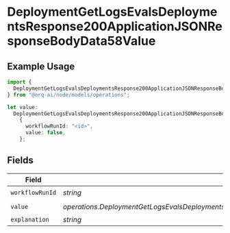# DeploymentGetLogsEvalsDeploymentsResponse200ApplicationJSONResponseBodyData58Value

## Example Usage

```typescript
import {
  DeploymentGetLogsEvalsDeploymentsResponse200ApplicationJSONResponseBodyData58Value,
} from "@orq-ai/node/models/operations";

let value:
  DeploymentGetLogsEvalsDeploymentsResponse200ApplicationJSONResponseBodyData58Value =
    {
      workflowRunId: "<id>",
      value: false,
    };
```

## Fields

| Field                                                                                                | Type                                                                                                 | Required                                                                                             | Description                                                                                          |
| ---------------------------------------------------------------------------------------------------- | ---------------------------------------------------------------------------------------------------- | ---------------------------------------------------------------------------------------------------- | ---------------------------------------------------------------------------------------------------- |
| `workflowRunId`                                                                                      | *string*                                                                                             | :heavy_check_mark:                                                                                   | N/A                                                                                                  |
| `value`                                                                                              | *operations.DeploymentGetLogsEvalsDeploymentsResponse200ApplicationJSONResponseBodyData58ValueValue* | :heavy_check_mark:                                                                                   | N/A                                                                                                  |
| `explanation`                                                                                        | *string*                                                                                             | :heavy_minus_sign:                                                                                   | N/A                                                                                                  |